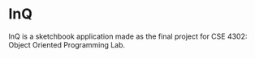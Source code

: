 # InQ
InQ is a sketchbook application made as the final project for CSE 4302: Object Oriented Programming Lab.
